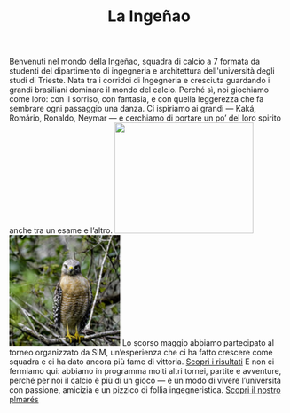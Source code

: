 <html>
  <header>
<h1>La Ingeñao</h1>
</header>
<body>
<main>
Benvenuti nel mondo della Ingeñao, squadra di calcio a 7 formata da studenti del dipartimento di ingegneria e architettura dell'università degli studi di Trieste. Nata tra i corridoi di Ingegneria e cresciuta guardando i grandi brasiliani dominare il mondo del calcio. Perché sì, noi giochiamo come loro: con il sorriso, con fantasia, e con quella leggerezza che fa sembrare ogni passaggio una danza.
Ci ispiriamo ai grandi — Kaká, Romário, Ronaldo, Neymar — e cerchiamo di portare un po’ del loro spirito anche tra un esame e l’altro.
  <img src="https://live.staticflickr.com/5257/5575701756_4213199a8f_b.jpg" width="250" height="200">
<img src="images/23874967390_b2c2ac0fff_q.jpg" width="200">
Lo scorso maggio abbiamo partecipato al torneo organizzato da SIM, un’esperienza che ci ha fatto crescere come squadra e ci ha dato ancora più fame di vittoria.
<a href="finale.html">Scopri i risultati</a>
E non ci fermiamo qui: abbiamo in programma molti altri tornei, partite e avventure, perché per noi il calcio è più di un gioco — è un modo di vivere l’università con passione, amicizia e un pizzico di follia ingegneristica.
<a href="palmares.html">Scopri il nostro plmarés</a>
<script src="https://www.gdprset.it/widget/gdpr-it-1.js" type="text/javascript"></script>
</main>
</body>
</html>
